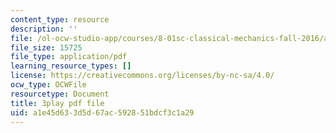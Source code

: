 ```yaml
---
content_type: resource
description: ''
file: /ol-ocw-studio-app/courses/8-01sc-classical-mechanics-fall-2016/a1e45d633d5d67ac592851bdcf3c1a29_oOQmu6ICxg4.pdf
file_size: 15725
file_type: application/pdf
learning_resource_types: []
license: https://creativecommons.org/licenses/by-nc-sa/4.0/
ocw_type: OCWFile
resourcetype: Document
title: 3play pdf file
uid: a1e45d63-3d5d-67ac-5928-51bdcf3c1a29
---
```

